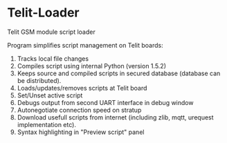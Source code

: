 # Telit-Loader
Telit GSM module script loader

Program simplifies script management on Telit boards:  
1) Tracks local file changes  
2) Compiles script using internal Python (version 1.5.2)  
3) Keeps source and compiled scripts in secured database (database can be distributed).  
4) Loads/updates/removes scripts at Telit board  
5) Set/Unset active script  
6) Debugs output from second UART interface in debug window  
7) Autonegotiate connection speed on stratup  
8) Download usefull scripts from internet (including zlib, mqtt, urequest implementation etc).  
9) Syntax highlighting in "Preview script" panel  


